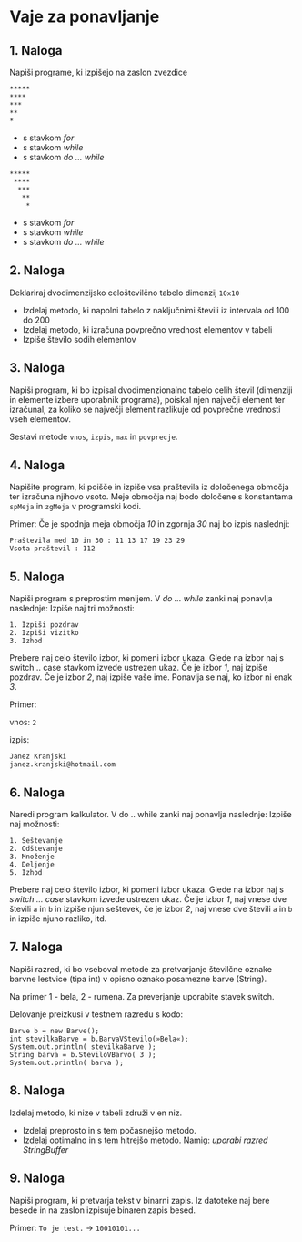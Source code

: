 # Vaje za ponavljanje 

## 1. Naloga
Napiši programe, ki izpišejo na zaslon zvezdice 
```
*****   
****    
***     
**      
*
```
* s stavkom *for* 
* s stavkom *while* 
* s stavkom *do ... while*

```
*****
 ****
  ***
   **
    *   
```
* s stavkom *for* 
* s stavkom *while* 
* s stavkom *do ... while*

## 2. Naloga
Deklariraj dvodimenzijsko celoštevilčno tabelo dimenzij `10x10`
* Izdelaj metodo, ki napolni tabelo z naključnimi števili iz intervala od 100 do 200 
* Izdelaj metodo, ki izračuna povprečno vrednost elementov v tabeli 
* Izpiše število sodih elementov 


## 3. Naloga
Napiši  program,  ki  bo  izpisal  dvodimenzionalno  tabelo  celih  števil  (dimenziji  in elemente izbere uporabnik programa), poiskal njen največji element ter izračunal, za koliko se največji element razlikuje od povprečne vrednosti vseh elementov.

Sestavi metode `vnos`, `izpis`, `max` in `povprecje`. 


## 4. Naloga
Napišite program, ki poišče in izpiše vsa praštevila iz določenega območja ter izračuna njihovo vsoto. Meje območja naj bodo določene s konstantama `spMeja` in `zgMeja` v programski kodi.

Primer:
Če je spodnja meja območja *10* in zgornja *30* naj bo izpis naslednji:
```
Praštevila med 10 in 30 : 11 13 17 19 23 29
Vsota praštevil : 112
```

## 5. Naloga
Napiši program s preprostim menijem. 
V *do ... while* zanki naj ponavlja naslednje:
Izpiše naj tri možnosti:
```
1. Izpiši pozdrav
2. Izpiši vizitko
3. Izhod
```
Prebere naj celo število izbor, ki pomeni izbor ukaza. Glede na izbor naj s switch .. case stavkom izvede ustrezen ukaz. Če je izbor *1*, naj izpiše pozdrav. Če je izbor *2*, naj izpiše vaše ime. Ponavlja se naj, ko izbor ni enak *3*. 

Primer: 

vnos: `2`

izpis:
```
Janez Kranjski 
janez.kranjski@hotmail.com    
```

## 6. Naloga
Naredi program kalkulator.
V do .. while zanki naj ponavlja naslednje:
Izpiše naj možnosti:
```
1. Seštevanje
2. Odštevanje
3. Množenje
4. Deljenje
5. Izhod
```
Prebere naj celo število izbor, ki pomeni izbor ukaza. Glede na izbor naj s *switch ... case* stavkom izvede ustrezen ukaz. Če je izbor *1*, naj vnese dve števili `a` in `b` in izpiše njun seštevek, če je izbor *2*, naj vnese dve števili `a` in `b` in izpiše njuno razliko, itd. 

## 7. Naloga
Napiši razred, ki bo vseboval metode za pretvarjanje številčne oznake barvne lestvice (tipa int) v opisno oznako posamezne barve (String).

Na primer 1 - bela, 2 - rumena.
Za preverjanje uporabite stavek switch.

Delovanje preizkusi v testnem razredu s kodo: 
```
Barve b = new Barve();
int stevilkaBarve = b.BarvaVStevilo(»Bela«);
System.out.println( stevilkaBarve );
String barva = b.SteviloVBarvo( 3 );
System.out.println( barva );
```

## 8. Naloga
Izdelaj metodo, ki nize v tabeli združi v en niz. 
* Izdelaj preprosto in s tem počasnejšo metodo. 
* Izdelaj optimalno in s tem hitrejšo metodo. Namig: *uporabi razred StringBuffer*

## 9. Naloga
Napiši program, ki pretvarja tekst v binarni zapis.
Iz datoteke naj bere besede in na zaslon izpisuje binaren zapis besed.

Primer: 
`To je test.` -> `10010101...`
